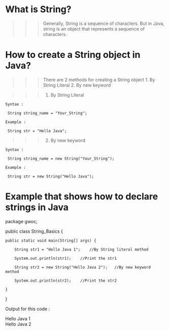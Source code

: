 # What is String? 

>>> Generally, String is a sequence of characters. But in Java, string is an object that represents a sequence of characters.

# How to create a String object in Java? 

>>> There are 2 methods for creating a String object
    1. By String Literal
	  2. By new keyword
	

>>> 1. By String Literal

	Syntax :

     String string_name = "Your_String";
	 
	Example :
	 
	 String str = "Hello Java";
	 
	 
>>>	2. By new keyword

	Syntax :
	 
	 String string_name = new String("Your_String");
	 
	Example :
	 
	 String str = new String("Hello Java");
   
   
   # Example that shows how to declare strings in Java
   
   package gwoc;

public class String_Basics {

	public static void main(String[] args) {
		
		String str1 = "Hello Java 1";    //By String literal method
		
		System.out.println(str1);    //Print the str1
		
		String str2 = new String("Hello Java 2");   //By new keyword method
		
		System.out.println(str2);    //Print the str2

	}

}

Output for this code :

 Hello Java 1 <br>
 Hello Java 2

